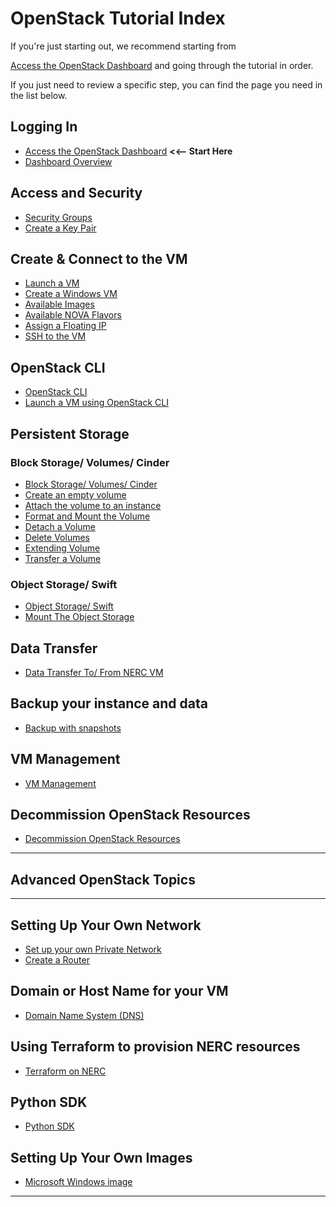 # OpenStack Tutorial Index

If you're just starting out, we recommend starting from

[Access the OpenStack Dashboard](logging-in/access-the-openstack-dashboard.md)
and going through the tutorial in order.

If you just need to review a specific step, you can find the page you need in
the list below.

## Logging In

-   [Access the OpenStack Dashboard](logging-in/access-the-openstack-dashboard.md)
    **<<-- Start Here**
-   [Dashboard Overview](logging-in/dashboard-overview.md)

## Access and Security

-   [Security Groups](access-and-security/security-groups.md)
-   [Create a Key Pair](access-and-security/create-a-key-pair.md)

## Create &amp; Connect to the VM

-   [Launch a VM](create-and-connect-to-the-VM/launch-a-VM.md)
-   [Create a Windows VM](create-and-connect-to-the-VM/create-a-Windows-VM.md)
-   [Available Images](create-and-connect-to-the-VM/images.md)
-   [Available NOVA Flavors](create-and-connect-to-the-VM/flavors.md)
-   [Assign a Floating IP](create-and-connect-to-the-VM/assign-a-floating-IP.md)
-   [SSH to the VM](create-and-connect-to-the-VM/ssh-to-the-VM.md)

## OpenStack CLI

-   [OpenStack CLI](openstack-cli/openstack-CLI.md)
-   [Launch a VM using OpenStack CLI](openstack-cli/launch-a-VM-using-openstack-CLI.md)

## Persistent Storage

### Block Storage/ Volumes/ Cinder

-   [Block Storage/ Volumes/ Cinder](persistent-storage/volumes.md)
-   [Create an empty volume](persistent-storage/create-an-empty-volume.md)
-   [Attach the volume to an instance](persistent-storage/attach-the-volume-to-an-instance.md)
-   [Format and Mount the Volume](persistent-storage/format-and-mount-the-volume.md)
-   [Detach a Volume](persistent-storage/detach-a-volume.md)
-   [Delete Volumes](persistent-storage/delete-volumes.md)
-   [Extending Volume](persistent-storage/extending-volume.md)
-   [Transfer a Volume](persistent-storage/transfer-a-volume.md)

### Object Storage/ Swift

-   [Object Storage/ Swift](persistent-storage/object-storage.md)
-   [Mount The Object Storage](persistent-storage/mount-the-object-storage.md)

## Data Transfer

-   [Data Transfer To/ From NERC VM](data-transfer/data-transfer-from-to-vm.md)

## Backup your instance and data

-   [Backup with snapshots](backup/backup-with-snapshots.md)

## VM Management

-   [VM Management](management/vm-management.md)

## Decommission OpenStack Resources

-   [Decommission OpenStack Resources](decommission/decommission-openstack-resources.md)

---

## **Advanced OpenStack Topics**

---

## Setting Up Your Own Network

-   [Set up your own Private Network](advanced-openstack-topics/setting-up-a-network/set-up-a-private-network.md)
-   [Create a Router](advanced-openstack-topics/setting-up-a-network/create-a-router.md)

## Domain or Host Name for your VM

-   [Domain Name System (DNS)](advanced-openstack-topics/domain-name-system/domain-names-for-your-vms.md)

## Using Terraform to provision NERC resources

-   [Terraform on NERC](advanced-openstack-topics/terraform/terraform-on-NERC.md)

## Python SDK

-   [Python SDK](advanced-openstack-topics/python-sdk/python-SDK.md)

## Setting Up Your Own Images

-   [Microsoft Windows image](advanced-openstack-topics/setting-up-your-own-images/how-to-build-windows-image.md)

---

